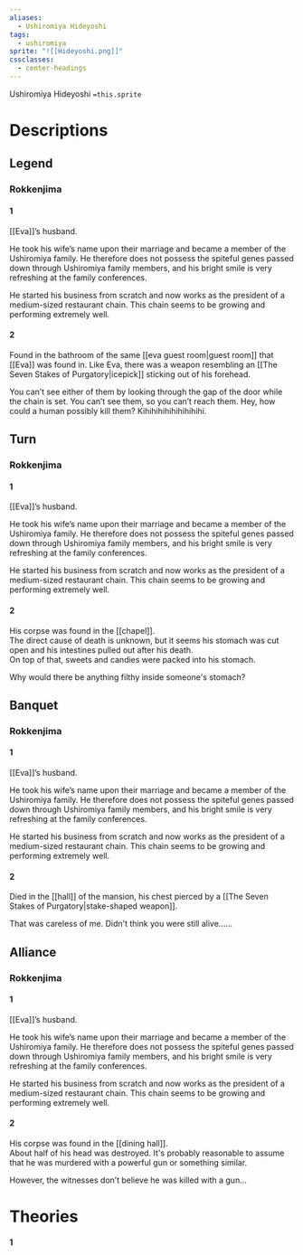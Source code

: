 ```yaml
---
aliases:
  - Ushiromiya Hideyoshi
tags:
  - ushiromiya
sprite: "![[Hideyoshi.png]]"
cssclasses:
  - center-headings
---
```

Ushiromiya Hideyoshi
`=this.sprite`
  

# Descriptions

## Legend
### Rokkenjima
#### 1
[[Eva]]’s husband.

He took his wife’s name upon their marriage and became a member of the Ushiromiya family. He therefore does not possess the spiteful genes passed down through Ushiromiya family members, and his bright smile is very refreshing at the family conferences.
	
He started his business from scratch and now works as the president of a medium-sized restaurant chain. This chain seems to be growing and performing extremely well.
#### 2
Found in the bathroom of the same [[eva guest room|guest room]] that [[Eva]] was found in. Like Eva, there was a weapon resembling an [[The Seven Stakes of Purgatory|icepick]] sticking out of his forehead.

You can’t see either of them by looking through the gap of the door while the chain is set. You can’t see them, so you can’t reach them. Hey, how could a human possibly kill them? Kihihihihihihihihihi.
## Turn
### Rokkenjima
#### 1
[[Eva]]’s husband.

He took his wife’s name upon their marriage and became a member of the Ushiromiya family. He therefore does not possess the spiteful genes passed down through Ushiromiya family members, and his bright smile is very refreshing at the family conferences.
	
He started his business from scratch and now works as the president of a medium-sized restaurant chain. This chain seems to be growing and performing extremely well.
#### 2
His corpse was found in the [[chapel]].  
The direct cause of death is unknown, but it seems his stomach was cut open and his intestines pulled out after his death.  
On top of that, sweets and candies were packed into his stomach.  

Why would there be anything filthy inside someone's stomach?  

## Banquet
### Rokkenjima
#### 1
[[Eva]]’s husband.

He took his wife’s name upon their marriage and became a member of the Ushiromiya family. He therefore does not possess the spiteful genes passed down through Ushiromiya family members, and his bright smile is very refreshing at the family conferences.
	
He started his business from scratch and now works as the president of a medium-sized restaurant chain. This chain seems to be growing and performing extremely well.
#### 2
Died in the [[hall]] of the mansion, his chest pierced by a [[The Seven Stakes of Purgatory|stake-shaped weapon]].  

That was careless of me. Didn't think you were still alive......
## Alliance
### Rokkenjima
#### 1
[[Eva]]’s husband.

He took his wife’s name upon their marriage and became a member of the Ushiromiya family. He therefore does not possess the spiteful genes passed down through Ushiromiya family members, and his bright smile is very refreshing at the family conferences.
	
He started his business from scratch and now works as the president of a medium-sized restaurant chain. This chain seems to be growing and performing extremely well.
#### 2
His corpse was found in the [[dining hall]].  
About half of his head was destroyed. It's probably reasonable to assume that he was murdered with a powerful gun or something similar.  

However, the witnesses don’t believe he was killed with a gun...
# Theories
#### 1